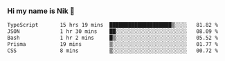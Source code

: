 ### Hi my name is Nik 👋

<!--
**NikDoe/NikDoe** is a ✨ _special_ ✨ repository because its `README.md` (this file) appears on your GitHub profile.

Here are some ideas to get you started:

- 🔭 I’m currently working on ...
- 🌱 I’m currently learning ...
- 👯 I’m looking to collaborate on ...
- 🤔 I’m looking for help with ...
- 💬 Ask me about ...
- 📫 How to reach me: ...
- 😄 Pronouns: ...
- ⚡ Fun fact: ...
-->

<!--START_SECTION:waka-->

```txt
TypeScript       15 hrs 19 mins  ████████████████████▒░░░░   81.82 %
JSON             1 hr 30 mins    ██░░░░░░░░░░░░░░░░░░░░░░░   08.09 %
Bash             1 hr 2 mins     █▒░░░░░░░░░░░░░░░░░░░░░░░   05.52 %
Prisma           19 mins         ▒░░░░░░░░░░░░░░░░░░░░░░░░   01.77 %
CSS              8 mins          ▒░░░░░░░░░░░░░░░░░░░░░░░░   00.72 %
```

<!--END_SECTION:waka-->
